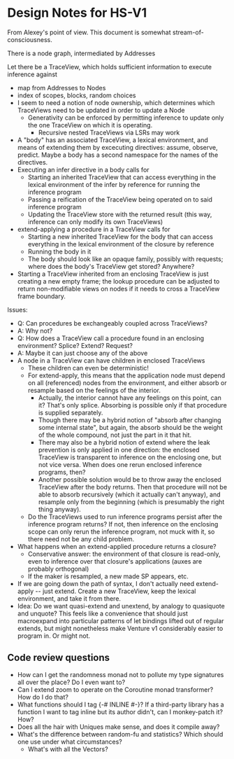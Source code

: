 Design Notes for HS-V1
======================

From Alexey's point of view.  This document is somewhat stream-of-consciousness.

There is a node graph, intermediated by Addresses

Let there be a TraceView, which holds sufficient information to
execute inference against
- map from Addresses to Nodes
- index of scopes, blocks, random choices
- I seem to need a notion of node ownership, which determines which
  TraceViews need to be updated in order to update a Node
    - Generativity can be enforced by permitting inference to update
      only the one TraceView on which it is operating.
        - Recursive nested TraceViews via LSRs may work
- A "body" has an associated TraceView, a lexical environment, and
  means of extending them by excecuting directives: assume, observe,
  predict.  Maybe a body has a second namespace for the names of the
  directives.
- Executing an infer directive in a body calls for
    - Starting an inherited TraceView that can access everything in
      the lexical environment of the infer by reference for running
      the inference program
    - Passing a reification of the TraceView being operated on to said
      inference program
    - Updating the TraceView store with the returned result (this way,
      inference can only modify its own TraceViews)
- extend-applying a procedure in a TraceView calls for
    - Starting a new inherited TraceView for the body that can access
      everything in the lexical environment of the closure by reference
    - Running the body in it
    - The body should look like an opaque family, possibly with
      requests; where does the body's TraceView get stored?  Anywhere?
- Starting a TraceView inherited from an enclosing TraceView is just
  creating a new empty frame; the lookup procedure can be adjusted
  to return non-modifiable views on nodes if it needs to cross a
  TraceView frame boundary.

Issues:
- Q: Can procedures be exchangeably coupled across TraceViews?
- A: Why not?
- Q: How does a TraceView call a procedure found in an enclosing
     environment?  Splice?  Extend?  Request?
- A: Maybe it can just choose any of the above
- A node in a TraceView can have children in enclosed TraceViews
    - These children can even be deterministic!
    - For extend-apply, this means that the application node must
      depend on all (referenced) nodes from the environment, and
      either absorb or resample based on the feelings of the interior.
        - Actually, the interior cannot have any feelings on this point,
          can it?  That's only splice.  Absorbing is possible only if
          that procedure is supplied separately.
        - Though there may be a hybrid notion of "absorb after changing
          some internal state", but again, the absorb should be the
          weight of the whole compound, not just the part in it that hit.
        - There may also be a hybrid notion of extend where the leak
          prevention is only applied in one direction: the enclosed
          TraceView is transparent to inference on the enclosing one,
          but not vice versa.  When does one rerun enclosed inference
          programs, then?
        - Another possible solution would be to throw away the enclosed
          TraceView after the body returns.  Then that procedure will
          not be able to absorb recursively (which it actually can't
          anyway), and resample only from the beginning (which is
          presumably the right thing anyway).
    - Do the TraceViews used to run inference programs persist after
      the inference program returns?  If not, then inference on the
      enclosing scope can only rerun the inference program, not muck
      with it, so there need not be any child problem.
- What happens when an extend-applied procedure returns a closure?
    - Conservative answer: the environment of that closure is
      read-only, even to inference over that closure's applications
      (auxes are probably orthogonal)
    - If the maker is resampled, a new made SP appears, etc.
- If we are going down the path of syntax, I don't actually need
  extend-apply -- just extend.  Create a new TraceView, keep the
  lexical environment, and take it from there.
- Idea: Do we want quasi-extend and unextend, by analogy to
  quasiquote and unquote?  This feels like a convenience that should
  just macroexpand into particular patterns of let bindings lifted
  out of regular extends, but might nonetheless make Venture v1
  considerably easier to program in.  Or might not.

Code review questions
---------------------

- How can I get the randomness monad not to pollute my type signatures
  all over the place?  Do I even want to?
- Can I extend zoom to operate on the Coroutine monad transformer?
  How do I do that?
- What functions should I tag {-# INLINE #-}?  If a third-party
  library has a function I want to tag inline but its author didn't,
  can I monkey-patch it?  How?
- Does all the hair with Uniques make sense, and does it compile away?
- What's the difference between random-fu and statistics?  Which
  should one use under what circumstances?
    - What's with all the Vectors?
